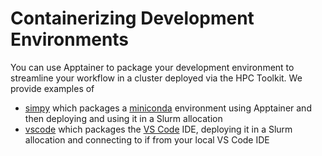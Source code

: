 # Containerizing Development Environments

You can use Apptainer to package your development environment to streamline your workflow in a cluster deployed via the HPC Toolkit. We provide examples of 
- [simpy](./simpy/README.md) which packages a [miniconda](https://docs.conda.io/projects/miniconda/en/latest/) environment using Apptainer and then deploying and using it in a Slurm allocation
- [vscode](./vscode/README.md) which packages the [VS Code](https://code.visualstudio.com/) IDE, deploying it in a Slurm allocation and connecting to if from your local VS Code IDE